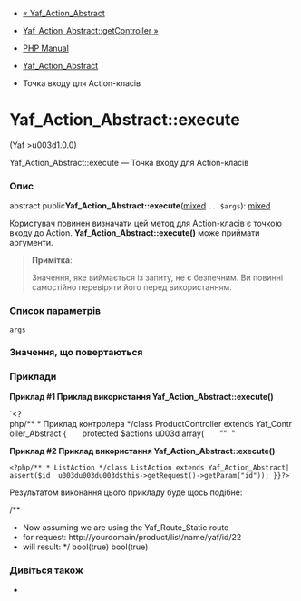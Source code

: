 - [« Yaf_Action_Abstract](class.yaf-action-abstract.md)
- [Yaf_Action_Abstract::getController
»](yaf-action-abstract.getcontroller.md)

- [PHP Manual](index.md)
- [Yaf_Action_Abstract](class.yaf-action-abstract.md)
- Точка входу для Action-класів

# Yaf_Action_Abstract::execute

(Yaf \>u003d1.0.0)

Yaf_Action_Abstract::execute — Точка входу для Action-класів

### Опис

abstract
public**Yaf_Action_Abstract::execute**([mixed](language.types.declarations.md#language.types.declarations.mixed)
`...$args`):
[mixed](language.types.declarations.md#language.types.declarations.mixed)

Користувач повинен визначати цей метод для Action-класів
є точкою входу до Action. **Yaf_Action_Abstract::execute()** може
приймати аргументи.

> **Примітка**:
>
> Значення, яке виймається із запиту, не є безпечним. Ви повинні
> самостійно перевіряти його перед використанням.

### Список параметрів

`args`

### Значення, що повертаються

### Приклади

**Приклад #1 Приклад використання **Yaf_Action_Abstract::execute()****

`<?php/** * Приклад контролера */class ProductController extends Yaf_Controller_Abstract {       protected $actions u003d array(       ""  "

**Приклад #2 Приклад використання **Yaf_Action_Abstract::execute()****

`<?php/** * ListAction */class ListAction extends Yaf_Action_Abstract| assert($id  u003du003du003d$this->getRequest()->getParam("id")); }}?> `

Результатом виконання цього прикладу буде щось подібне:

/**
* Now assuming we are using the Yaf_Route_Static route
* for request: http://yourdomain/product/list/name/yaf/id/22
* will result:
*/
bool(true)
bool(true)

### Дивіться також

-
